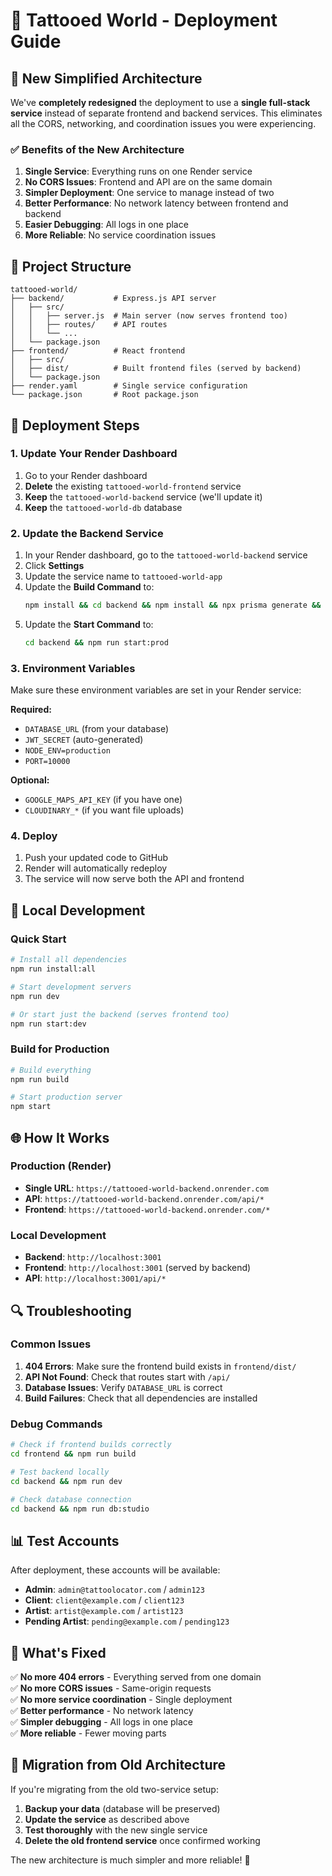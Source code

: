# 🚀 Tattooed World - Deployment Guide

## 🎯 New Simplified Architecture

We've **completely redesigned** the deployment to use a **single full-stack service** instead of separate frontend and backend services. This eliminates all the CORS, networking, and coordination issues you were experiencing.

### ✅ Benefits of the New Architecture

1. **Single Service**: Everything runs on one Render service
2. **No CORS Issues**: Frontend and API are on the same domain
3. **Simpler Deployment**: One service to manage instead of two
4. **Better Performance**: No network latency between frontend and backend
5. **Easier Debugging**: All logs in one place
6. **More Reliable**: No service coordination issues

## 📁 Project Structure

```
tattooed-world/
├── backend/           # Express.js API server
│   ├── src/
│   │   ├── server.js  # Main server (now serves frontend too)
│   │   ├── routes/    # API routes
│   │   └── ...
│   └── package.json
├── frontend/          # React frontend
│   ├── src/
│   ├── dist/          # Built frontend files (served by backend)
│   └── package.json
├── render.yaml        # Single service configuration
└── package.json       # Root package.json
```

## 🚀 Deployment Steps

### 1. Update Your Render Dashboard

1. Go to your Render dashboard
2. **Delete** the existing `tattooed-world-frontend` service
3. **Keep** the `tattooed-world-backend` service (we'll update it)
4. **Keep** the `tattooed-world-db` database

### 2. Update the Backend Service

1. In your Render dashboard, go to the `tattooed-world-backend` service
2. Click **Settings**
3. Update the service name to `tattooed-world-app`
4. Update the **Build Command** to:
   ```bash
   npm install && cd backend && npm install && npx prisma generate && cd ../frontend && npm install && npm run build
   ```
5. Update the **Start Command** to:
   ```bash
   cd backend && npm run start:prod
   ```

### 3. Environment Variables

Make sure these environment variables are set in your Render service:

**Required:**
- `DATABASE_URL` (from your database)
- `JWT_SECRET` (auto-generated)
- `NODE_ENV=production`
- `PORT=10000`

**Optional:**
- `GOOGLE_MAPS_API_KEY` (if you have one)
- `CLOUDINARY_*` (if you want file uploads)

### 4. Deploy

1. Push your updated code to GitHub
2. Render will automatically redeploy
3. The service will now serve both the API and frontend

## 🔧 Local Development

### Quick Start
```bash
# Install all dependencies
npm run install:all

# Start development servers
npm run dev

# Or start just the backend (serves frontend too)
npm run start:dev
```

### Build for Production
```bash
# Build everything
npm run build

# Start production server
npm start
```

## 🌐 How It Works

### Production (Render)
- **Single URL**: `https://tattooed-world-backend.onrender.com`
- **API**: `https://tattooed-world-backend.onrender.com/api/*`
- **Frontend**: `https://tattooed-world-backend.onrender.com/*`

### Local Development
- **Backend**: `http://localhost:3001`
- **Frontend**: `http://localhost:3001` (served by backend)
- **API**: `http://localhost:3001/api/*`

## 🔍 Troubleshooting

### Common Issues

1. **404 Errors**: Make sure the frontend build exists in `frontend/dist/`
2. **API Not Found**: Check that routes start with `/api/`
3. **Database Issues**: Verify `DATABASE_URL` is correct
4. **Build Failures**: Check that all dependencies are installed

### Debug Commands

```bash
# Check if frontend builds correctly
cd frontend && npm run build

# Test backend locally
cd backend && npm run dev

# Check database connection
cd backend && npm run db:studio
```

## 📊 Test Accounts

After deployment, these accounts will be available:

- **Admin**: `admin@tattoolocator.com` / `admin123`
- **Client**: `client@example.com` / `client123`
- **Artist**: `artist@example.com` / `artist123`
- **Pending Artist**: `pending@example.com` / `pending123`

## 🎉 What's Fixed

✅ **No more 404 errors** - Everything served from one domain  
✅ **No more CORS issues** - Same-origin requests  
✅ **No more service coordination** - Single deployment  
✅ **Better performance** - No network latency  
✅ **Simpler debugging** - All logs in one place  
✅ **More reliable** - Fewer moving parts  

## 🔄 Migration from Old Architecture

If you're migrating from the old two-service setup:

1. **Backup your data** (database will be preserved)
2. **Update the service** as described above
3. **Test thoroughly** with the new single service
4. **Delete the old frontend service** once confirmed working

The new architecture is much simpler and more reliable! 🚀 